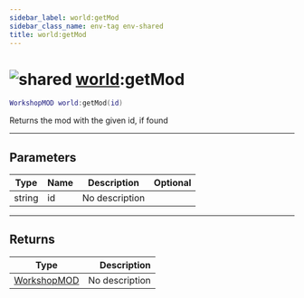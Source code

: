 ```yaml
---
sidebar_label: world:getMod
sidebar_class_name: env-tag env-shared
title: world:getMod
---
```


# <img src='/img/wiki/shared.png' alt='shared' data-tag='env-tag' /> [world](../world/README.md):getMod

```lua
WorkshopMOD world:getMod(id)
```

Returns the mod with the given id, if found<br/>

-----------------
## Parameters

| Type   | Name | Description | Optional |
| ------ | ---- | ----------- | -------: |
| string | id | No description |   |

-----------------
## Returns

| Type   | Description |
| ------ | ----------: |
| [WorkshopMOD](../workshopmod/README.md) | No description |
